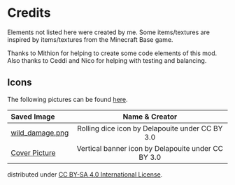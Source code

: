 # Credits
Elements not listed here were created by me. Some items/textures are inspired by items/textures from the Minecraft Base game.

Thanks to Mithion for helping to create some code elements of this mod. Also thanks to Ceddi and Nico for helping with testing and balancing.

## Icons
The following pictures can be found [here](https://game-icons.net).


| Saved Image                                                                                |                   Name & Creator                   | 
|:-------------------------------------------------------------------------------------------|:--------------------------------------------------:|
| [wild_damage.png](/src/main/resources/assets/fnc/textures/spell/component/wild_damage.png) |  Rolling dice icon by Delapouite under CC BY 3.0   |
| [Cover Picture](/src/main/resources/factions_and_curiosities.png)                          | Vertical banner icon by Delapouite under CC BY 3.0 |



distributed under [CC BY-SA 4.0 International License](https://creativecommons.org/licenses/by-sa/4.0/).
